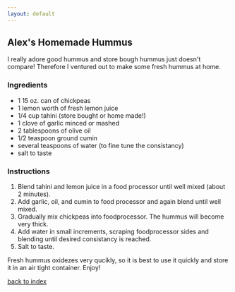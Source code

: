 ```yaml
---
layout: default
---
```


<!---
This is a comment. Note the triple dash to start, but double to end
-->

## Alex's Homemade Hummus
<!---
Put your name or github username somewhere
-->
I really adore good hummus and store bough hummus just doesn't compare! Therefore I ventured out to make some fresh hummus at home.

### Ingredients
- 1 15 oz. can of chickpeas
- 1 lemon worth of fresh lemon juice
- 1/4 cup tahini (store bought or home made!)
- 1 clove of garlic minced or mashed
- 2 tablespoons of olive oil
- 1/2 teaspoon ground cumin
- several teaspoons of water (to fine tune the consistancy)
- salt to taste


### Instructions
1. Blend tahini and lemon juice in a food processor until well mixed (about 2 minutes).
2. Add garlic, oil, and cumin to food processor and again blend until well mixed.
3. Gradually mix chickpeas into foodprocessor. The hummus will become very thick.
4. Add water in small increments, scraping foodprocessor sides and blending until desired consistancy is reached.
5. Salt to taste.

Fresh hummus oxidezes very qucikly, so it is best to use it quickly and store it in an air tight container.
Enjoy!

<!--
Keep this link to return to the index
-->
[back to index](../)